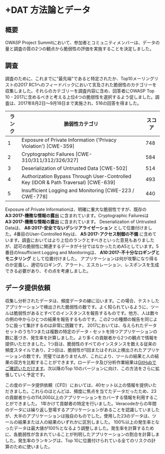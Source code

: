 # +DAT 方法論とデータ
## 概要
OWASP Project Summitにおいて、参加者とコミュニティメンバーは、データの量と調査の質の2つの観点から脆弱性の評価を実施することを決定しました。
 
## 調査

調査のために、これまでに"最先端"であると特定されたか、Top10メーリングリストの2017 RC1へのフィードバックにおいて言及された脆弱性のカテゴリーを収集しました。それらのカテゴリーを調査内容に含め、回答者にOWASP Top 10 - 2017に含めるべきと考える上位4つの脆弱性を選択するよう促しました。調査は、2017年8月2日〜9月18日まで実施され、516の回答を得ました。

| ランク | 脆弱性カテゴリ | スコア |
| -- | -- | -- |
| 1 | Exposure of Private Information ('Privacy Violation') [CWE-359] | 748 |
| 2 | Cryptographic Failures [CWE-310/311/312/326/327]| 584 |
| 3 | Deserialization of Untrusted Data [CWE-502] | 514 |
| 4 | Authorization Bypass Through User-Controlled Key (IDOR & Path Traversal) [CWE-639] | 493 |
| 5 | Insufficient Logging and Monitoring [CWE-223 / CWE-778]| 440 |

Exposure of Private Informationは、明確に重大な脆弱性ですが、既存の **A3:2017-機微な情報の露出** に含まれています。Cryptographic Failuresは **A3:2017-機微な情報の露出** に含まれています。 Deserialization of Untrusted Dataは、 **A8:2017-安全でないデシリアライゼーション** として位置付けました。4番目のUser-Controlled Keyは、 **A5:2017-アクセス制御の不備** に含めています。調査においてはより上位のランクとすべきといった意見もありましたが、認可の脆弱性に関連するデータが十分ではなかったためA5としています。5番目のInsufficient Logging and Monitoringは、 **A10:2017-不十分なロギングとモニタリング** として位置付けました。 アプリケーションは何が攻撃になり得るのか定義し、適切なロギング、アラート、エスカレーション、レスポンスを生成できる必要があり、その点を考慮しました。

## データ提供依頼

収集し分析されたデータは、頻度データの線に沿います。この場合、テストしたアプリケーションで検出された脆弱性の数です。よく知られているように、ツールは脆弱性があるとすべてのインスタンスを報告するものです。他方、人は数々の例の中からひとつの結果を報告するものです。この2つの種類の報告を同じように扱って集計するのは非常に困難です。
2017においては、与えられたデータセットのうち1つまたは複数の特定のデータ・セットを持つアプリケーションの数に基づき、発生率を計算しました。より多くの貢献者から2つの観点で情報を提供いただきました。1つ目は、脆弱性のすべてのインスタンスを数える従来の頻度スタイルであり、2つ目は、脆弱性が1回またはそれ以上検出されたアプリケーションの数です。完璧ではありませんが、これにより、ツールの結果と人の結果の双方を比較することができます。ローデータ及び分析作業結果は[GitHubでご確認いただけます](https://github.com/OWASP/Top10/tree/master/2017/datacall)。次以降のTop 10のバージョンに向け、この方法をさらに拡張していく予定です。

この度のデータ提供依頼（CFD）においては、40セット以上の情報を提供いただきました。これらのほとんどは、頻度に焦点を当てたデータだったため、23の貢献者からの114,000以上のアプリケーションをカバーする情報を利用することができました。 1年かけて貢献者の特定を行いました。Veracodeからの年間のデータには繰り返し登場するアプリケーションがあることを認識していましたが、大半のアプリケーションは独自のものでした。使用した23のデータは、ツールの結果または人の結果のいずれかに区別しました。 100%以上の発生率となったデータは最大値が100%となるよう調整しました。発生率を計算するために、各脆弱性が含まれていることが判明したアプリケーションの割合を計算しました。発生率のランキングは、Top 10に位置付けられている全てのリスクの計算のために使いました。

